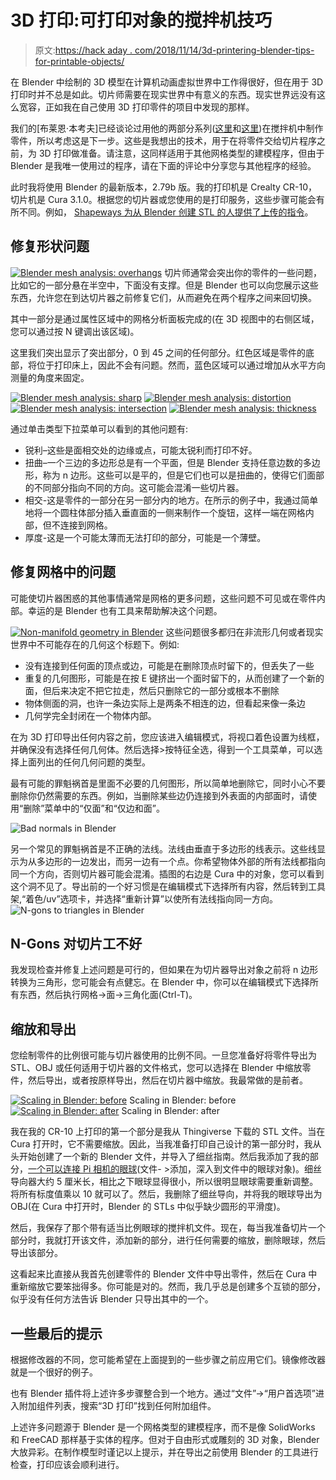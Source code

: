 # 3D 打印:可打印对象的搅拌机技巧

> 原文:[https://hack aday . com/2018/11/14/3d-printering-blender-tips-for-printable-objects/](https://hackaday.com/2018/11/14/3d-printering-blender-tips-for-printable-objects/)

在 Blender 中绘制的 3D 模型在计算机动画虚拟世界中工作得很好，但在用于 3D 打印时并不总是如此。切片师需要在现实世界中有意义的东西。现实世界远没有这么宽容，正如我在自己使用 3D 打印零件的项目中发现的那样。

我们的[布莱恩·本考夫]已经谈论过用他的两部分系列([这里](https://hackaday.com/2014/01/03/3d-printering-making-a-thing-in-blender-part-i/)和[这里](https://hackaday.com/2014/01/08/3d-printering-making-a-thing-with-blender-part-ii/))在搅拌机中制作零件，所以考虑这是下一步。这些是我想出的技术，用于在将零件交给切片程序之前，为 3D 打印做准备。请注意，这同样适用于其他网格类型的建模程序，但由于 Blender 是我唯一使用过的程序，请在下面的评论中分享您与其他程序的经验。

此时我将使用 Blender 的最新版本，2.79b 版。我的打印机是 Crealty CR-10，切片机是 Cura 3.1.0。根据您的切片器或您使用的是打印服务，这些步骤可能会有所不同。例如， [Shapeways 为从 Blender 创建 STL 的人提供了上传的指令](https://www.shapeways.com/tutorials/prepping_blender_files_for_3d_printing)。

## 修复形状问题

[![Blender mesh analysis: overhangs](../Images/f19170ba0d512f5761b769d158f0368f.png)](https://hackaday.com/wp-content/uploads/2018/11/blender-mesh-analysis-overhangs.jpg) 切片师通常会突出你的零件的一些问题，比如它的一部分悬在半空中，下面没有支撑。但是 Blender 也可以向您展示这些东西，允许您在到达切片器之前修复它们，从而避免在两个程序之间来回切换。

其中一部分是通过属性区域中的网格分析面板完成的(在 3D 视图中的右侧区域，您可以通过按 N 键调出该区域)。

这里我们突出显示了突出部分，0 到 45 之间的任何部分。红色区域是零件的底部，将位于打印床上，因此不会有问题。然而，蓝色区域可以通过增加从水平方向测量的角度来固定。

 [![Blender mesh analysis: sharp](../Images/ff526177b7162a63216ccf168286f9ea.png "Blender mesh analysis: sharp")](https://hackaday.com/2018/11/14/3d-printering-blender-tips-for-printable-objects/blender-mesh-analysis-sharp/)  [![Blender mesh analysis: distortion](../Images/3db7620bf8e465fe428b845b3dc6afc5.png "Blender mesh analysis: distortion")](https://hackaday.com/2018/11/14/3d-printering-blender-tips-for-printable-objects/blender-mesh-analysis-distortion/)  [![Blender mesh analysis: intersection](../Images/9b6eedfcfc77b231712f1d5e204555e2.png "Blender mesh analysis: intersection")](https://hackaday.com/2018/11/14/3d-printering-blender-tips-for-printable-objects/blender-mesh-analysis-intersection/)  [![Blender mesh analysis: thickness](../Images/771d50827ac74d6f1298330711bac31b.png "Blender mesh analysis: thickness")](https://hackaday.com/2018/11/14/3d-printering-blender-tips-for-printable-objects/blender-mesh-analysis-thickness/) 

通过单击类型下拉菜单可以看到的其他问题有:

*   锐利–这些是面相交处的边缘或点，可能太锐利而打印不好。
*   扭曲–一个三边的多边形总是有一个平面，但是 Blender 支持任意边数的多边形，称为 n 边形。这些可以是平的，但是它们也可以是扭曲的，使得它们面部的不同部分指向不同的方向。这可能会混淆一些切片器。
*   相交-这是零件的一部分在另一部分内的地方。在所示的例子中，我通过简单地将一个圆柱体部分插入垂直面的一侧来制作一个旋钮，这样一端在网格内部，但不连接到网格。
*   厚度-这是一个可能太薄而无法打印的部分，可能是一个薄壁。

## 修复网格中的问题

可能使切片器困惑的其他事情通常是网格的更多问题，这些问题不可见或在零件内部。幸运的是 Blender 也有工具来帮助解决这个问题。

[![Non-manifold geometry in Blender](../Images/a03370d4a366a120f013f43f2a7a2b62.png)](https://hackaday.com/wp-content/uploads/2018/11/blender-non-manifold-geometry.jpg) 这些问题很多都归在非流形几何或者现实世界中不可能存在的几何这个标题下。例如:

*   没有连接到任何面的顶点或边，可能是在删除顶点时留下的，但丢失了一些
*   重复的几何图形，可能是在按 E 键挤出一个面时留下的，从而创建了一个新的面，但后来决定不把它拉走，然后只删除它的一部分或根本不删除
*   物体侧面的洞，也许一条边实际上是两条不相连的边，但看起来像一条边
*   几何学完全封闭在一个物体内部。

在为 3D 打印导出任何内容之前，您应该进入编辑模式，将视口着色设置为线框，并确保没有选择任何几何体。然后选择>按特征全选，得到一个工具菜单，可以选择上面列出的任何几何问题的类型。

最有可能的罪魁祸首是里面不必要的几何图形，所以简单地删除它，同时小心不要删除你仍然需要的东西。例如，当删除某些边仍连接到外表面的内部面时，请使用“删除”菜单中的“仅面”和“仅边和面”。

![Bad normals in Blender](../Images/8f22627dc8970b689aea0567cee7f6e1.png)

另一个常见的罪魁祸首是不正确的法线。法线由垂直于多边形的线表示。这些线显示为从多边形的一边发出，而另一边有一个点。你希望物体外部的所有法线都指向同一个方向，否则切片器可能会混淆。插图的右边是 Cura 中的对象，您可以看到这个洞不见了。导出前的一个好习惯是在编辑模式下选择所有内容，然后转到工具架,“着色/uv”选项卡，并选择“重新计算”以使所有法线指向同一方向。
![N-gons to triangles in Blender](../Images/f01e381ee625fc9a1643c98c126b283e.png)

## N-Gons 对切片工不好

我发现检查并修复上述问题是可行的，但如果在为切片器导出对象之前将 n 边形转换为三角形，您可能会有点健忘。在 Blender 中，你可以在编辑模式下选择所有东西，然后执行网格->面->三角化面(Ctrl-T)。

## 缩放和导出

您绘制零件的比例很可能与切片器使用的比例不同。一旦您准备好将零件导出为 STL、OBJ 或任何适用于切片器的文件格式，您可以选择在 Blender 中缩放零件，然后导出，或者按原样导出，然后在切片器中缩放。我最常做的是前者。

 [![Scaling in Blender: before](../Images/d657e5a908c69c625e809f99fa3ac703.png "Scaling in Blender: before")](https://hackaday.com/2018/11/14/3d-printering-blender-tips-for-printable-objects/scaling-in-blender-before-an/) Scaling in Blender: before [![Scaling in Blender: after](../Images/a0ce30affdc23013987e6bf0a712b4c2.png "Scaling in Blender: after")](https://hackaday.com/2018/11/14/3d-printering-blender-tips-for-printable-objects/scaling-in-blender-after-an/) Scaling in Blender: after

我在我的 CR-10 上打印的第一个部分是我从 Thingiverse 下载的 STL 文件。当在 Cura 打开时，它不需要缩放。因此，当我准备打印自己设计的第一部分时，我从头开始创建了一个新的 Blender 文件，并导入了细丝指南。然后我添加了我的部分，[一个可以连接 Pi 相机的眼球](https://hackaday.com/2018/08/04/feast-your-eyeballs-on-this-mechanical-eyeball/)(文件- >添加，深入到文件中的眼球对象)。细丝导向器大约 5 厘米长，相比之下眼球显得很小，所以很明显眼球需要重新调整。将所有标度值乘以 10 就可以了。然后，我删除了细丝导向，并将我的眼球导出为 OBJ(在 Cura 中打开时，Blender 的 STLs 中似乎缺少圆形的平滑度)。

然后，我保存了那个带有适当比例眼球的搅拌机文件。现在，每当我准备切片一个部分时，我就打开该文件，添加新的部分，进行任何需要的缩放，删除眼球，然后导出该部分。

这看起来比直接从我首先创建零件的 Blender 文件中导出零件，然后在 Cura 中重新缩放它要笨拙得多。你可能是对的。然而，我几乎总是创建多个互锁的部分，似乎没有任何方法告诉 Blender 只导出其中的一个。

## 一些最后的提示

根据修改器的不同，您可能希望在上面提到的一些步骤之前应用它们。镜像修改器就是一个很好的例子。

也有 Blender 插件将上述许多步骤整合到一个地方。通过“文件”->“用户首选项”进入附加组件列表，搜索“3D 打印”找到任何附加组件。

上述许多问题源于 Blender 是一个网格类型的建模程序，而不是像 SolidWorks 和 FreeCAD 那样基于实体的程序。但对于自由形式或雕刻的 3D 对象，Blender 大放异彩。在制作模型时谨记以上提示，并在导出之前使用 Blender 的工具进行检查，打印应该会顺利进行。
